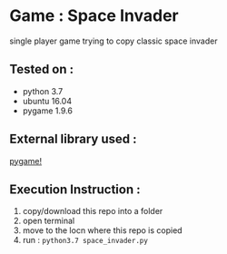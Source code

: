 # Game : Space Invader
single player game trying to copy 
classic space invader

## Tested on :
* python 3.7
* ubuntu 16.04
* pygame 1.9.6

## External library used :
[pygame!](https://www.pygame.org/wiki/GettingStarted)

## Execution Instruction :
1. copy/download this repo into a folder
2. open terminal 
  1. move to the locn where this repo is copied
  2. run : `python3.7 space_invader.py`



